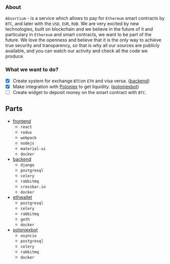 ### About
`Absortium` - is a service which allows to pay for `Ethereum` smart contracts by `BTC`, and later with the `USD`, `EUR`, `RUB`. We are very excited by new technologies, built on blockchain and we believe in the future of it and particulary in `Ethereum` and smart contracts, we want to be part of the future. We love the openness and believe that it is the only way to achieve true security and transparency, so that is why all our sources are publicly available, and you can watch our activity and check all the code we produce.

### What we want to do?
- [x] Create system for exchange `BTC`on `ETH` and visa versa. ([backend](https://github.com/absortium/backend))
- [x] Make integration with [Poloniex](http://poloniex.com) to get liquidity. ([poloniexbot](https://github.com/absortium/poloniexbot))
- [ ] Create widget to deposit money on the smart contract with `BTC`.

## Parts
* [frontend](https://github.com/absortium/frontend)
    * `react`
    * `redux`
    * `webpack`
    * `nodejs`
    * `material-ui`
    * `docker`
* [backend](https://github.com/absortium/backend)
    * `django`
    * `postgresql`
    * `celery`
    * `rabbitmq`
    * `crossbar.io`
    * `docker`
* [ethwallet](https://github.com/absortium/ethwallet)
    * `postgresql`
    * `celery`
    * `rabbitmq`
    * `geth`
    * `docker`
* [poloniexbot](https://github.com/absortium/poloniexbot)
    * `asyncio`
    * `postgresql`
    * `celery`
    * `rabbitmq`
    * `docker`
